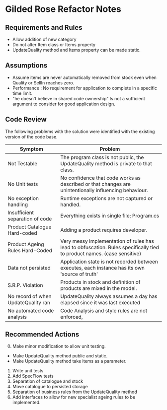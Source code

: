 Gilded Rose Refactor Notes
==========================

Requirements and Rules
----------------------

- Allow addition of new category
- Do not alter Item class or Items property
- UpdateQuality method and Items property can be made static.


Assumptions
------------------------------------
- Assume items are never automatically removed from stock even when Quality or SellIn reaches zero.
- Performance : No requirement for application to complete in a specific time limit.
- "he doesn't believe in shared code ownership" Is not a sufficient argument to consider for good application design.


Code Review
-----------

The following problems with the solution were identified with the existing version of the code base.


|Symptom                              | Problem                                                                           |
|-------------------------------------|-----------------------------------------------------------------------------------|
| Not Testable                        | The program class is not public, the UpdateQuality method is private to that class. |
| No Unit tests                       | No confidence that code works as described or that changes are unintentionally influencing behaviour.   |
| No exception handling               | Runtime exceptions are not captured or handled. |
| Insufficient separation of code     | Everything exists in single file; Program.cs   |
| Product Catalogue Hard-coded        | Adding a product requires developer.  |
| Product Ageing Rules Hard-Coded     | Very messy implementation of rules has lead to obfuscation. Rules specifically tied to product names. (case sensitive) |
| Data not persisted                  | Application state is not recorded between executes, each instance has its own 'source of truth' |
| S.R.P. Violation                    | Products in stock and definition of products are mixed in the model. |
| No record of when UpdateQuality ran | UpdateQuality always assumes a day has elapsed since it was last executed |
| No automated code analysis          | Code Analysis and style rules are not enforced,

Recommended Actions
-------------------
0. Make minor modification to allow unit testing.
  - Make UpdateQuality method public and static.
  - Make UpdateQuality method take items as a parameter.
1. Write unit tests
2. Add SpecFlow tests
3. Separation of catalogue and stock
4. Move catalogue to persisted storage
5. Separation of business rules from the UpdateQuality method
6. Add interfaces to allow for new specialist ageing rules to be implemented.
